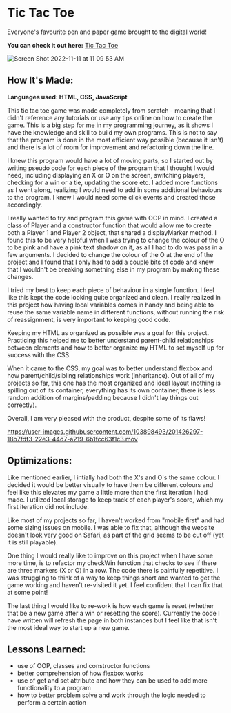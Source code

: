 # Tic Tac Toe 

Everyone's favourite pen and paper game brought to the digital world!

**You can check it out here:** [Tic Tac Toe](https://tic-tac-toe-hwm.netlify.app/)

![Screen Shot 2022-11-11 at 11 09 53 AM](https://user-images.githubusercontent.com/103898493/201382673-83919784-fdfb-40b5-995b-844521b7a488.png)

## How It's Made:
**Languages used: HTML, CSS, JavaScript**

This tic tac toe game was made completely from scratch - meaning that I didn't reference any tutorials or use any tips online on how to create the game. 
This is a big step for me in my programming journey, as it shows I have the knowledge and skill to build my own programs. This is not to say that the
program is done in the most efficient way possible (because it isn't) and there is a lot of room for improvement and refactoring down the line.

I knew this program would have a lot of moving parts, so I started out by writing pseudo code for each piece of the program that I thought I would
need, including displaying an X or O on the screen, switching players, checking for a win or a tie, updating the score etc. I added more functions as I 
went along, realizing I would need to add in some additional behaviours to the program. 
I knew I would need some click events and created those accordingly. 

I really wanted to try and program this game with OOP in mind. I created a class of Player and a constructor function that would allow me to create both
a Player 1 and Player 2 object, that shared a displayMarker method. I found this to be very helpful when I was trying to change the colour of the O to be 
pink and have a pink text shadow on it, as all I had to do was pass in a few arguments. I decided to change the colour of the O at the end of the project 
and I found that I only had to add a couple bits of code and knew that I wouldn't be breaking something else in my program by making these changes. 

I tried my best to keep each piece of behaviour in a single function. I feel like this kept the code looking quite organized and clean. I really realized
in this project how having local variables comes in handy and being able to reuse the same variable name in different functions, without running the risk
of reassignment, is very important to keeping good code.

Keeping my HTML as organized as possible was a goal for this project. Practicing this helped me to better understand parent-child relationships between 
elements and how to better organize my HTML to set myself up for success with the CSS. 

When it came to the CSS, my goal was to better understand flexbox and how parent/child/sibling relationships work (inheritance).
Out of all of my projects so far, this one has the most organized and ideal layout (nothing is spilling out of its container, everything has its own 
container, there is less random addition of margins/padding because I didn't lay things out correctly).

Overall, I am very pleased with the product, despite some of its flaws!

https://user-images.githubusercontent.com/103898493/201426297-18b7fdf3-22e3-44d7-a219-6b1fcc63f1c3.mov

## Optimizations:
Like mentioned earlier, I intially had both the X's and O's the same colour. I decided it would be better visually to have them be different colours and
feel like this elevates my game a little more than the first iteration I had made. I utilized local storage to keep track of each player's score, which 
my first iteration did not include. 

Like most of my projects so far, I haven't worked from "mobile first" and had some sizing issues on mobile. I was able to fix that, although the website
doesn't look very good on Safari, as part of the grid seems to be cut off (yet it is still playable). 

One thing I would really like to improve on this project when I have some more time, is to refactor my checkWin function that checks to see if there are
three markers (X or O) in a row. The code there is painfully repetitive. I was struggling to think of a way to keep things short and wanted to get the 
game working and haven't re-visited it yet. I feel confident that I can fix that at some point!

The last thing I would like to re-work is how each game is reset (whether that be a new game after a win or resetting the score). Currently the code I
have written will refresh the page in both instances but I feel like that isn't the most ideal way to start up a new game.

## Lessons Learned: 
- use of OOP, classes and constructor functions
- better comprehension of how flexbox works
- use of get and set attribute and how they can be used to add more functionality to a program
- how to better problem solve and work through the logic needed to perform a certain action
